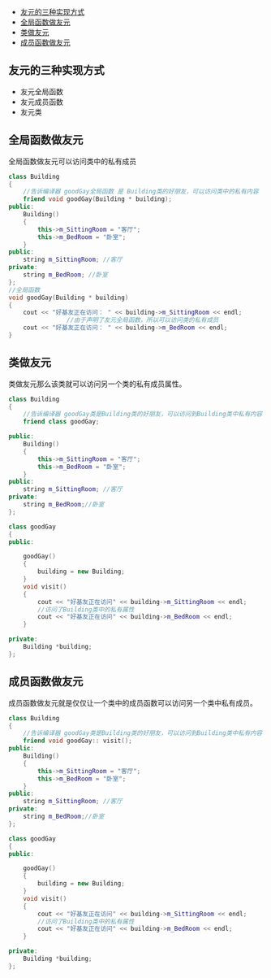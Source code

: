 

<!-- @import "[TOC]" {cmd="toc" depthFrom=1 depthTo=6 orderedList=false} -->
<!-- code_chunk_output -->
- [友元的三种实现方式](#友元的三种实现方式)
- [全局函数做友元](#全局函数做友元)
- [类做友元](#类做友元)
- [成员函数做友元](#成员函数做友元)
<!-- /code_chunk_output -->


## 友元的三种实现方式
- 友元全局函数
- 友元成员函数
- 友元类

## 全局函数做友元
全局函数做友元可以访问类中的私有成员
```cpp
class Building
{
	//告诉编译器 goodGay全局函数 是 Building类的好朋友，可以访问类中的私有内容
	friend void goodGay(Building * building);
public:
	Building()
	{
		this->m_SittingRoom = "客厅";
		this->m_BedRoom = "卧室";
	}
public:
	string m_SittingRoom; //客厅
private:
	string m_BedRoom; //卧室
};
//全局函数
void goodGay(Building * building) 
{
	cout << "好基友正在访问： " << building->m_SittingRoom << endl;
				//由于声明了友元全局函数，所以可以访问类的私有成员
	cout << "好基友正在访问： " << building->m_BedRoom << endl;
}
```

## 类做友元
类做友元那么该类就可以访问另一个类的私有成员属性。

```cpp
class Building
{
	//告诉编译器 goodGay类是Building类的好朋友，可以访问到Building类中私有内容
	friend class goodGay;

public:
	Building()
	{
		this->m_SittingRoom = "客厅";
		this->m_BedRoom = "卧室";
	}
public:
	string m_SittingRoom; //客厅
private:
	string m_BedRoom;//卧室
};

class goodGay
{
public:

	goodGay()
	{
		building = new Building;
	}
	void visit()
	{
		cout << "好基友正在访问" << building->m_SittingRoom << endl;
		//访问了Building类中的私有属性
		cout << "好基友正在访问" << building->m_BedRoom << endl;
	}

private:
	Building *building;
};
```



## 成员函数做友元
成员函数做友元就是仅仅让一个类中的成员函数可以访问另一个类中私有成员。

```cpp
class Building
{
	//告诉编译器 goodGay类是Building类的好朋友，可以访问到Building类中私有内容
	friend void goodGay:: visit();
public:
	Building()
	{
		this->m_SittingRoom = "客厅";
		this->m_BedRoom = "卧室";
	}
public:
	string m_SittingRoom; //客厅
private:
	string m_BedRoom;//卧室
};

class goodGay
{
public:

	goodGay()
	{
		building = new Building;
	}
	void visit()
	{
		cout << "好基友正在访问" << building->m_SittingRoom << endl;
		//访问了Building类中的私有属性
		cout << "好基友正在访问" << building->m_BedRoom << endl;
	}

private:
	Building *building;
};
```
